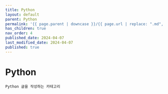 ```yaml
---
title: Python
layout: default
parent: Python
permalink: '{{ page.parent | downcase }}/{{ page.url | replace: ".md", "" | downcase }}'
has_children: true
nav_order: 4
published_date: 2024-04-07
last_modified_date: 2024-04-07
published: true
---
```


# Python

`Python 글을 작성하는 카테고리`

